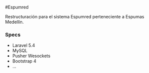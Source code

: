 #Espumred

Restructuración para el sistema Espumred perteneciente a Espumas Medellín.


### Specs
* Laravel 5.4
* MySQL
* Pusher Wesockets
* Bootstrap 4
* ...

